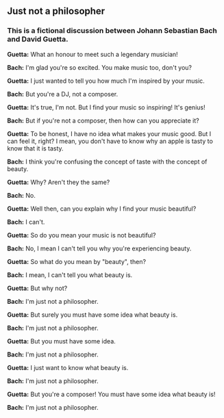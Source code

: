 ## Just not a philosopher
### This is a fictional discussion between Johann Sebastian Bach and David Guetta.
**Guetta:** What an honour to meet such a legendary musician!

**Bach:** I'm glad you're so excited. You make music too, don't you? 

**Guetta:** I just wanted to tell you how much I'm inspired by your music. 

**Bach:** But you're a DJ, not a composer. 

**Guetta:** It's true, I'm not. But I find your music so inspiring! It's genius! 

**Bach:** But if you're not a composer, then how can you appreciate it? 

**Guetta:** To be honest, I have no idea what makes your music good. But I can feel it, right? I mean, you don't have to know why an apple is tasty to know that it is tasty. 

**Bach:** I think you're confusing the concept of taste with the concept of beauty. 

**Guetta:** Why? Aren't they the same? 

**Bach:** No. 

**Guetta:** Well then, can you explain why I find your music beautiful? 

**Bach:** I can't. 

**Guetta:** So do you mean your music is not beautiful? 

**Bach:** No, I mean I can't tell you why you're experiencing beauty. 

**Guetta:** So what do you mean by "beauty", then? 

**Bach:** I mean, I can't tell you what beauty is. 

**Guetta:** But why not? 

**Bach:** I'm just not a philosopher. 

**Guetta:** But surely you must have some idea what beauty is. 

**Bach:** I'm just not a philosopher. 

**Guetta:** But you must have some idea. 

**Bach:** I'm just not a philosopher. 

**Guetta:** I just want to know what beauty is. 

**Bach:** I'm just not a philosopher. 

**Guetta:** But you're a composer! You must have some idea what beauty is! 

**Bach:** I'm just not a philosopher. 
